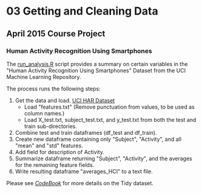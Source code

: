 # 03 Getting and Cleaning Data
## April 2015 Course Project
### Human Activity Recognition Using Smartphones

The [run_analysis.R](https://github.com/michaelpboyle/Proj03GetClean/blob/master/run_analysis.R) script provides a summary on certain variables in
the "Human Activity Recognition Using Smartphones" Dataset from the
UCI Machine Learning Repository.

The process runs the following steps:

1. Get the data and load. [UCI HAR Dataset](https://d396qusza40orc.cloudfront.net/getdata%2Fprojectfiles%2FUCI%20HAR%20Dataset.zip) 
      * Load "features.txt" (Remove punctuation from values, to be used as column names.)
      * Load X_test.txt, subject_test.txt, and y_test.txt from both the test and train sub-directories.
2. Combine test and train dataframes (df_test and df_train).
3. Create new dataframe containing only "Subject", "Activity", and all "mean" and "std" features.
4. Add field for description of Activity.
5. Summarize dataframe returning "Subject", "Activity", and the averages for the remaining feature fields.
6. Write resulting dataframe "averages_HCI" to a text file.

Please see [*CodeBook*](https://github.com/michaelpboyle/Proj03GetClean/blob/master/Codebook.md) for more details on the Tidy dataset.
